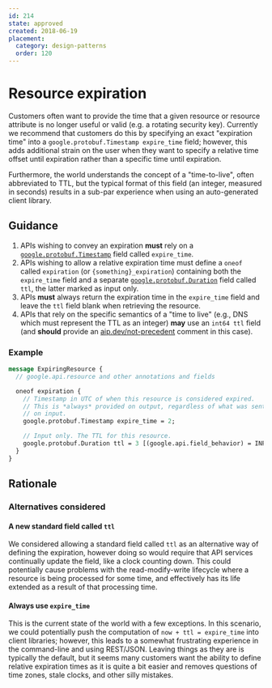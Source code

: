 ```yaml
---
id: 214
state: approved
created: 2018-06-19
placement:
  category: design-patterns
  order: 120
---
```


# Resource expiration

Customers often want to provide the time that a given resource or resource
attribute is no longer useful or valid (e.g. a rotating security key). Currently
we recommend that customers do this by specifying an exact "expiration time"
into a `google.protobuf.Timestamp expire_time` field; however, this adds
additional strain on the user when they want to specify a relative time offset
until expiration rather than a specific time until expiration.

Furthermore, the world understands the concept of a "time-to-live", often
abbreviated to TTL, but the typical format of this field (an integer, measured
in seconds) results in a sub-par experience when using an auto-generated client
library.

## Guidance

1.  APIs wishing to convey an expiration **must** rely on a
    [`google.protobuf.Timestamp`][timestamp] field called `expire_time`.
2.  APIs wishing to allow a relative expiration time must define a `oneof`
    called `expiration` (or `{something}_expiration`) containing both the
    `expire_time` field and a separate [`google.protobuf.Duration`][duration]
    field called `ttl`, the latter marked as input only.
3.  APIs **must** always return the expiration time in the `expire_time` field
    and leave the `ttl` field blank when retrieving the resource.
4.  APIs that rely on the specific semantics of a "time to live" (e.g., DNS
    which must represent the TTL as an integer) **may** use an `int64 ttl`
    field (and **should** provide an [aip.dev/not-precedent](./0200.md) comment
    in this case).

### Example

```proto
message ExpiringResource {
  // google.api.resource and other annotations and fields

  oneof expiration {
    // Timestamp in UTC of when this resource is considered expired.
    // This is *always* provided on output, regardless of what was sent
    // on input.
    google.protobuf.Timestamp expire_time = 2;

    // Input only. The TTL for this resource.
    google.protobuf.Duration ttl = 3 [(google.api.field_behavior) = INPUT_ONLY];
  }
}
```

## Rationale

### Alternatives considered

#### A new standard field called `ttl`

We considered allowing a standard field called `ttl` as an alternative way of
defining the expiration, however doing so would require that API services
continually update the field, like a clock counting down. This could
potentially cause problems with the read-modify-write lifecycle where a
resource is being processed for some time, and effectively has its life
extended as a result of that processing time.

#### Always use `expire_time`

This is the current state of the world with a few exceptions. In this scenario,
we could potentially push the computation of `now + ttl = expire_time` into
client libraries; however, this leads to a somewhat frustrating experience in
the command-line and using REST/JSON. Leaving things as they are is typically
the default, but it seems many customers want the ability to define relative
expiration times as it is quite a bit easier and removes questions of time
zones, stale clocks, and other silly mistakes.

<!-- prettier-ignore-start -->
[duration]: https://github.com/protocolbuffers/protobuf/blob/master/src/google/protobuf/duration.proto
[timestamp]: https://github.com/protocolbuffers/protobuf/blob/master/src/google/protobuf/timestamp.proto
<!-- prettier-ignore-end -->
